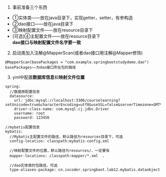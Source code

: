 1. 事前准备三个东西
* ①实体类——放在java目录下，实现getter，setter，有参构造
* ②dao接口——放在java目录下
* ③映射配置文件——放在resource目录下
* [可选]④主配置文件——放在resource目录下  
**dao接口与映射配置文件名字要一致**   


2. 启动类加入注解@MapperScan(或者dao接口用注解@Mapper修饰)    
```
@MapperScan(basePackages = "com.example.springbootstudydemo.dao")
basePackages——为dao接口所在包的路径
```  

3. yml中配置**数据库信息**和**映射文件位置**    
```
spring:
  //数据原配置信息
  datasource:
    url: jdbc:mysql://localhost:3306/courselearning?setUnicode=true&characterEncoding=utf8&useSSL=false&serverTimezone=GMT%2B8&allowPublicKeyRetrieval=true
    driver-class-name: com.mysql.cj.jdbc.Driver
    username: root
    password: 123456
    
//mybatis配置信息
mybatis:
  //Mybatis主配置文件的路径，默认路径为resources目录下，可选
  config-location: classpath:mybatis-config.xml 
  
  //映射配置文件的位置，默认路径为resources/，一定要有
  mapper-locations: classpath:mapper/*.xml  、
  
  //dao实体类的包路径，可选
  type-aliases-package: cn.iocoder.springboot.lab12.mybatis.dataobject
 
```